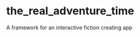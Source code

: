 the_real_adventure_time
=======================

A framework for an interactive fiction creating app 